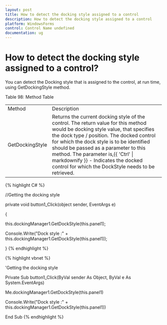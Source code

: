 ```yaml
---
layout: post
title: How to detect the docking style assigned to a control
description: How to detect the docking style assigned to a control
platform: WindowsForms
control: Control Name undefined
documentation: ug
---
```



# How to detect the docking style assigned to a control?

 You can detect the Docking style that is assigned to the control, at run time, using GetDockingStyle method.

Table 98: Method Table

<table>
<tr>
<td>
Method</td><td>
Description</td></tr>
<tr>
<td>
GetDockingStyle</td><td>
Returns the current docking style of the control. The return value for this method would be docking style value, that specifies the dock type / position. The docked control for which the dock style is to be identified should be passed as a parameter to this method. The parameter is,{{ 'Ctrl' | markdownify }} - Indicates the docked control for which the DockStyle needs to be retrieved.</td></tr>
</table>


{% highlight C# %}





//Getting the docking style

private void button1_Click(object sender, EventArgs e)

{

this.dockingManager1.GetDockStyle(this.panel1);

Console.Write("Dock style :" + this.dockingManager1.GetDockStyle(this.panel1));

}
{% endhighlight %}





{% highlight vbnet %}


'Getting the docking style

Private Sub button1_Click(ByVal sender As Object, ByVal e As System.EventArgs)

Me.dockingManager1.GetDockStyle(this.panel1)

Console.Write("Dock style :" + this.dockingManager1.GetDockStyle(this.panel1))

End Sub
{% endhighlight %}

